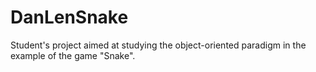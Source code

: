# DanLenSnake
Student's project aimed at studying the object-oriented paradigm in the example of the game "Snake".
